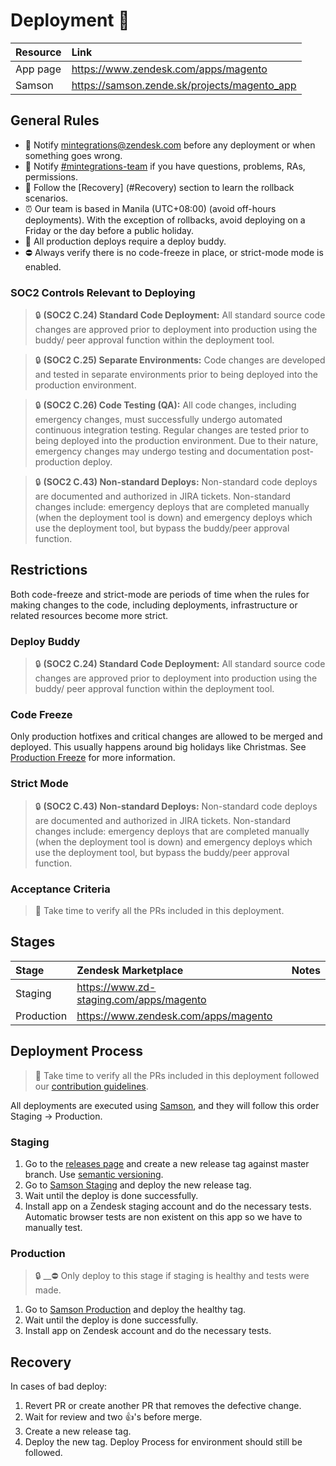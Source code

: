 # Deployment 🚀

| Resource | Link                                            |
|:---------|:------------------------------------------------|
| App page | https://www.zendesk.com/apps/magento            |
| Samson   | https://samson.zende.sk/projects/magento_app    |

## General Rules

- 📢 Notify [mintegrations@zendesk.com](mailto:mintegrations@zendesk.com) before any deployment or when something goes wrong.
- 💬 Notify [#mintegrations-team](https://zendesk.slack.com/messages/C169MJEF8) if you have questions, problems, RAs, permissions.
- 🚒 Follow the [Recovery] (#Recovery) section to learn the rollback scenarios.
- ⏰ Our team is based in Manila (UTC+08:00) (avoid off-hours deployments). With the exception of rollbacks, avoid deploying on a Friday or the day before a public holiday.
- 👮 All production deploys require a deploy buddy.
- ⛔️️ Always verify there is no code-freeze in place, or strict-mode mode is enabled.

### SOC2 Controls Relevant to Deploying


> 🔒 __(SOC2 C.24) Standard Code Deployment:__ All standard source code changes are approved prior to deployment into production using the buddy/ peer approval function within the deployment tool.

> 🔒 __(SOC2 C.25) Separate Environments:__ Code changes are developed and tested in separate environments prior to being deployed into the production environment.

> 🔒 __(SOC2 C.26) Code Testing (QA):__ All code changes, including emergency changes, must successfully undergo automated continuous integration testing. Regular changes are tested prior to being deployed into the production environment. Due to their nature, emergency changes may undergo testing and documentation post-production deploy.

> 🔒 __(SOC2 C.43) Non-standard Deploys:__ Non-standard code deploys are documented and authorized in JIRA tickets. Non-standard changes include: emergency deploys that are completed manually (when the deployment tool is down) and emergency deploys which use the deployment tool, but bypass the buddy/peer approval function.

## Restrictions

Both code-freeze and strict-mode are periods of time when the rules for making changes to the code, including deployments, infrastructure or related resources become more strict.

### Deploy Buddy

> 🔒 __(SOC2 C.24) Standard Code Deployment:__ All standard source code changes are approved prior to deployment into production using the buddy/ peer approval function within the deployment tool.

### Code Freeze

Only production hotfixes and critical changes are allowed to be merged and deployed. This usually happens around big holidays like Christmas. See [Production Freeze](https://zendesk.atlassian.net/wiki/display/ops/Production+Freeze) for more information.

### Strict Mode

> 🔒 __(SOC2 C.43) Non-standard Deploys:__ Non-standard code deploys are documented and authorized in JIRA tickets. Non-standard changes include: emergency deploys that are completed manually (when the deployment tool is down) and emergency deploys which use the deployment tool, but bypass the buddy/peer approval function.

### Acceptance Criteria

> 👮 Take time to verify all the PRs included in this deployment.

## Stages

| Stage      | Zendesk Marketplace                       | Notes |
|:-----------|:------------------------------------------|:------|
| Staging    | https://www.zd-staging.com/apps/magento   |       |
| Production | https://www.zendesk.com/apps/magento      |       |                                                                 

## Deployment Process

> 👮 Take time to verify all the PRs included in this deployment followed our [contribution guidelines](CONTRIBUTING.md).

All deployments are executed using [Samson](https://samson.zende.sk/projects/magento_app), and they will follow this order Staging -> Production.

### Staging

1. Go to the [releases page](https://github.com/zendesk/magento_app/releases) and create a new release tag against master branch. Use [semantic versioning](http://semver.org).
2. Go to [Samson Staging](https://samson.zende.sk/projects/magento_app/stages/staging) and deploy the new release tag.
3. Wait until the deploy is done successfully.
5. Install app on a Zendesk staging account and do the necessary tests. Automatic browser tests are non existent on this app so we have to manually test.

### Production

> 🔒 __⛔️ Only deploy to this stage if staging is healthy and tests were made.

1. Go to [Samson Production](https://samson.zende.sk/projects/magento_app/stages/production) and deploy the healthy tag.
2. Wait until the deploy is done successfully.
3. Install app on Zendesk account and do the necessary tests.

## Recovery

In cases of bad deploy:
1. Revert PR or create another PR that removes the defective change.
2. Wait for review and two :+1:'s before merge.
3. Create a new release tag.
4. Deploy the new tag. Deploy Process for environment should still be followed.